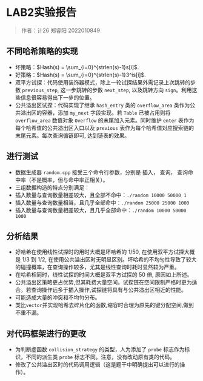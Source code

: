 # LAB2实验报告
> 作者：计26 郑睿阳 2022010849

## 不同哈希策略的实现
* 坏策略：$Hash(s) = \sum_{i=0}^{strlen(s)-1}s[i]$.
* 好策略：$Hash(s) = \sum_{i=0}^{strlen(s)-1}3^is[i]$.
* 双平方试探：代码使用装饰器模式，除上一轮试探结果外需记录上次跳转的步数 `previous_step`, 这一步跳转的步数 `next_step`, 以及跳转方向 `sign`。利用这些信息很容易得出下一步的位置。
* 公共溢出区试探：代码实现了继承 `hash_entry` 类的 `overflow_area` 类作为公共溢出区的容器，添加 `my_next` 字段实现。若 `Table` 已被占用则将 `overflow_area` 数值对象 `Overflow` 的末尾加入元素。同时维护 `enter` 表作为每个哈希值的公共溢出区入口以及 `previous` 表作为每个哈希值对应搜索链的末尾元素。每次查询循链即可, 达到链表的效果。

## 进行测试
* 数据生成器 `random.cpp` 接受三个命令行参数，分别是 插入， 查询， 查询命中率（不是概率，但与命中率正相关）。
* 三组数据构造的特点分别满足：
* 插入数量与查询数量相差较大，且全部不命中：`./random 10000 50000 1`
* 插入数量与查询数量相当，且几乎全部命中：`./random 25000 25000 1000`
* 插入数量与查询数量相差较大，且几乎全部命中：`./random 10000 50000 1000`

## 分析结果
* 好哈希在使用线性试探时的用时大概是坏哈希的 $1/50$, 在使用双平方试探大概是 $1/3$ 到 $1/2$, 在使用公共溢出区时无明显区别。坏哈希的不均匀性导致了较大的碰撞概率，在查询操作较多，尤其是线性查询时耗时显然较为严重。
* 在哈希相同时，线性试探的时间大概是双平方试探的 $50$ 倍, 原因如上所述。
* 公共溢出区策略更占优势,但其耗费大量空间。试探链在空间限制严格时更为适合。若查询操作远多于插入操作,试探链将具有与公共溢出区相近的性能。
* 可能造成大量的冲突和不均匀分布。
* 类比`vector`并实现哈希去碎片化的函数,缩容时合理为原先的键分配空间,做到不重不漏。

## 对代码框架进行的更改
* 为判断虚函数 `collision_strategy` 的类型，人为添加了 `probe` 标志作为标识，不同的派生类 `probe` 标志不同。注意，没有改动原有类的代码。
* 修改了公共溢出区时的代码调用逻辑（这是题干中明确提出可以进行的操作）。